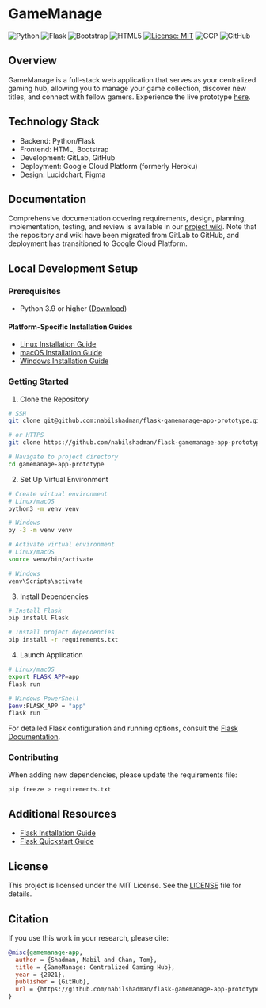# GameManage

![Python](https://img.shields.io/badge/python-3.9+-blue.svg)
![Flask](https://img.shields.io/badge/flask-%23000.svg?style=flat&logo=flask&logoColor=white)
![Bootstrap](https://img.shields.io/badge/bootstrap-%23563D7C.svg?style=flat&logo=bootstrap&logoColor=white)
![HTML5](https://img.shields.io/badge/html5-%23E34F26.svg?style=flat&logo=html5&logoColor=white)
[![License: MIT](https://img.shields.io/badge/License-MIT-yellow.svg)](https://opensource.org/licenses/MIT)
![GCP](https://img.shields.io/badge/Google_Cloud-4285F4?style=flat&logo=google-cloud&logoColor=white)
![GitHub](https://img.shields.io/badge/github-%23121011.svg?style=flat&logo=github&logoColor=white)


## Overview
GameManage is a full-stack web application that serves as your centralized gaming hub, allowing you to manage your game collection, discover new titles, and connect with fellow gamers. Experience the live prototype [here](https://pacific-destiny-391109.ue.r.appspot.com/).

## Technology Stack
- Backend: Python/Flask
- Frontend: HTML, Bootstrap
- Development: GitLab, GitHub
- Deployment: Google Cloud Platform (formerly Heroku)
- Design: Lucidchart, Figma

## Documentation
Comprehensive documentation covering requirements, design, planning, implementation, testing, and review is available in our [project wiki](https://github.com/nabilshadman/flask-gamemanage-app-prototype/wiki). Note that the repository and wiki have been migrated from GitLab to GitHub, and deployment has transitioned to Google Cloud Platform.

## Local Development Setup

### Prerequisites
- Python 3.9 or higher ([Download](https://www.python.org/downloads/))

#### Platform-Specific Installation Guides
- [Linux Installation Guide](https://docs.python-guide.org/starting/install3/linux/)
- [macOS Installation Guide](https://python.tutorials24x7.com/blog/how-to-install-python-3-9-on-mac)
- [Windows Installation Guide](https://www.ics.uci.edu/~pattis/common/handouts/pythoneclipsejava/python.html)

### Getting Started

1. Clone the Repository
```bash
# SSH
git clone git@github.com:nabilshadman/flask-gamemanage-app-prototype.git

# or HTTPS
git clone https://github.com/nabilshadman/flask-gamemanage-app-prototype.git

# Navigate to project directory
cd gamemanage-app-prototype
```

2. Set Up Virtual Environment
```bash
# Create virtual environment
# Linux/macOS
python3 -m venv venv

# Windows
py -3 -m venv venv

# Activate virtual environment
# Linux/macOS
source venv/bin/activate

# Windows
venv\Scripts\activate
```

3. Install Dependencies
```bash
# Install Flask
pip install Flask

# Install project dependencies
pip install -r requirements.txt
```

4. Launch Application
```bash
# Linux/macOS
export FLASK_APP=app
flask run

# Windows PowerShell
$env:FLASK_APP = "app"
flask run
```

For detailed Flask configuration and running options, consult the [Flask Documentation](https://flask.palletsprojects.com/en/2.0.x/quickstart/).

### Contributing
When adding new dependencies, please update the requirements file:
```bash
pip freeze > requirements.txt
```

## Additional Resources
- [Flask Installation Guide](https://flask.palletsprojects.com/en/2.0.x/installation/)
- [Flask Quickstart Guide](https://flask.palletsprojects.com/en/2.0.x/quickstart/)

## License  
This project is licensed under the MIT License. See the [LICENSE](./LICENSE.txt) file for details.  

## Citation  
If you use this work in your research, please cite:  

```bibtex  
@misc{gamemanage-app,
  author = {Shadman, Nabil and Chan, Tom},
  title = {GameManage: Centralized Gaming Hub},
  year = {2021},
  publisher = {GitHub},
  url = {https://github.com/nabilshadman/flask-gamemanage-app-prototype}
}
